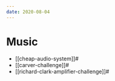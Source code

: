 ```yaml
---
date: 2020-08-04
---
```


# Music

* [[cheap-audio-system]]#
* [[carver-challenge]]#
* [[richard-clark-amplifier-challenge]]#
